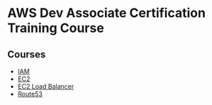 # AWS Dev Associate Certification Training Course

## Courses

- [IAM](source/IAM.md)
- [EC2](source/EC2.md)
- [EC2 Load Balancer](source/EC2LoadBalance.md)
- [Route53](source/Route53.md)
